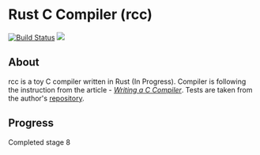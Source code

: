 # Rust C Compiler (rcc)
[![Build Status](https://travis-ci.com/shioyama18/rcc.svg?branch=master)](https://travis-ci.com/shioyama18/rcc)
[![](http://img.shields.io/badge/license-MIT-blue.svg)](./LICENSE)

## About
rcc is a toy C compiler written in Rust (In Progress). Compiler is following the instruction from the article - [*Writing a C Compiler*](https://norasandler.com/archive/).  Tests are taken from the author's [repository](https://github.com/nlsandler/write_a_c_compiler).

## Progress
Completed stage 8
